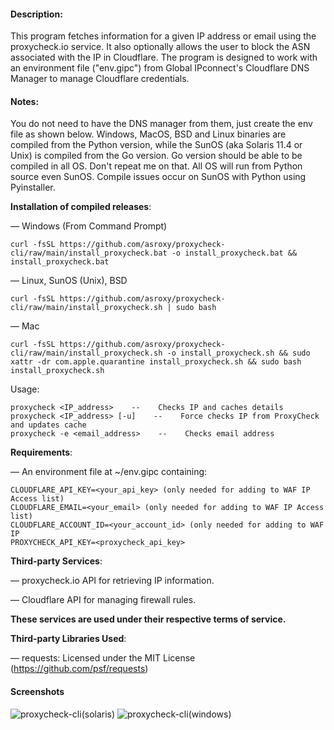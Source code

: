 #### Description:
This program fetches information for a given IP address or email using the proxycheck.io service. It also optionally allows the user to block the ASN associated with the IP in Cloudflare. The program is designed to work with an environment file ("env.gipc") from Global IPconnect's Cloudflare DNS Manager to manage Cloudflare credentials.

#### Notes:
You do not need to have the DNS manager from them, just create the env file as shown below. Windows, MacOS, BSD and Linux binaries are compiled from the Python version, while the SunOS (aka Solaris 11.4 or Unix) is compiled from the Go version. Go version should be able to be compiled in all OS. Don't repeat me on that. All OS will run from Python source even SunOS. Compile issues occur on SunOS with Python using Pyinstaller.

**Installation of compiled releases**:

— Windows (From Command Prompt)
```
curl -fsSL https://github.com/asroxy/proxycheck-cli/raw/main/install_proxycheck.bat -o install_proxycheck.bat && install_proxycheck.bat
```
— Linux, SunOS (Unix), BSD
```
curl -fsSL https://github.com/asroxy/proxycheck-cli/raw/main/install_proxycheck.sh | sudo bash
```
— Mac
```
curl -fsSL https://github.com/asroxy/proxycheck-cli/raw/main/install_proxycheck.sh -o install_proxycheck.sh && sudo xattr -dr com.apple.quarantine install_proxycheck.sh && sudo bash install_proxycheck.sh
```        
Usage:

	proxycheck <IP_address>    --    Checks IP and caches details
	proxycheck <IP_address> [-u]    --    Force checks IP from ProxyCheck and updates cache
 	proxycheck -e <email_address>    --    Checks email address

**Requirements**:

—  An environment file at ~/env.gipc containing:
```
CLOUDFLARE_API_KEY=<your_api_key> (only needed for adding to WAF IP Access list)
CLOUDFLARE_EMAIL=<your_email> (only needed for adding to WAF IP Access list)
CLOUDFLARE_ACCOUNT_ID=<your_account_id> (only needed for adding to WAF IP 
PROXYCHECK_API_KEY=<proxycheck_api_key>
```

**Third-party Services**:

—  proxycheck.io API for retrieving IP information.

—  Cloudflare API for managing firewall rules.

**These services are used under their respective terms of service.**

**Third-party Libraries Used**:

—  requests: Licensed under the MIT License (https://github.com/psf/requests)

#### Screenshots

![proxycheck-cli(solaris)](https://github.com/user-attachments/assets/54717eb4-32ae-43ea-a85c-096cb3da87c8)
![proxycheck-cli(windows)](https://github.com/user-attachments/assets/26fcd69e-9b45-448e-a4c2-d68b887b4a42)
